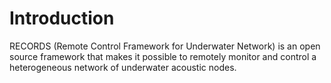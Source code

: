 Introduction
============

RECORDS (Remote Control Framework for Underwater Network) is an open source framework that makes it possible to remotely monitor and control a heterogeneous network of underwater acoustic nodes.


